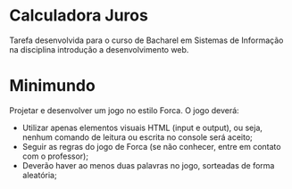 # Calculadora Juros
Tarefa desenvolvida para o curso de Bacharel em Sistemas de Informação na disciplina introdução a desenvolvimento web.

# Minimundo
Projetar e desenvolver um jogo no estilo Forca. O jogo deverá:
* Utilizar apenas elementos visuais HTML (input e output), ou seja, nenhum comando de leitura ou escrita no console será aceito;
* Seguir as regras do jogo de Forca (se não conhecer, entre em contato com o professor);
* Deverão haver ao menos duas palavras no jogo, sorteadas de forma aleatória;
